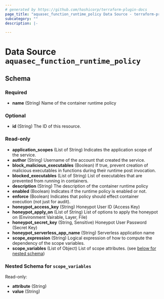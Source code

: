 ```yaml
---
# generated by https://github.com/hashicorp/terraform-plugin-docs
page_title: "aquasec_function_runtime_policy Data Source - terraform-provider-aquasec"
subcategory: ""
description: |-
  
---
```


# Data Source `aquasec_function_runtime_policy`





<!-- schema generated by tfplugindocs -->
## Schema

### Required

- **name** (String) Name of the container runtime policy

### Optional

- **id** (String) The ID of this resource.

### Read-only

- **application_scopes** (List of String) Indicates the application scope of the service.
- **author** (String) Username of the account that created the service.
- **block_malicious_executables** (Boolean) If true, prevent creation of malicious executables in functions during their runtime post invocation.
- **blocked_executables** (List of String) List of executables that are prevented from running in containers.
- **description** (String) The description of the container runtime policy
- **enabled** (Boolean) Indicates if the runtime policy is enabled or not.
- **enforce** (Boolean) Indicates that policy should effect container execution (not just for audit).
- **honeypot_access_key** (String) Honeypot User ID (Access Key)
- **honeypot_apply_on** (List of String) List of options to apply the honeypot on (Environment Vairable, Layer, File)
- **honeypot_secret_key** (String, Sensitive) Honeypot User Password (Secret Key)
- **honeypot_serverless_app_name** (String) Serverless application name
- **scope_expression** (String) Logical expression of how to compute the dependency of the scope variables.
- **scope_variables** (List of Object) List of scope attributes. (see [below for nested schema](#nestedatt--scope_variables))

<a id="nestedatt--scope_variables"></a>
### Nested Schema for `scope_variables`

Read-only:

- **attribute** (String)
- **value** (String)


